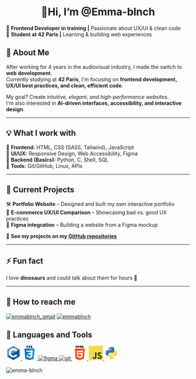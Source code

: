 <h1 align="center"> 👋<strong>Hi, I’m @Emma-blnch</strong> </h1>

🎨 **Frontend Developer in training |** Passionate about UX/UI & clean code  
📍 **Student at 42 Paris |** Learning & building web experiences


## 🚀 **About Me**
After working for 4 years in the audiovisual industry, I made the switch to **web development**.  
Currently studying at **42 Paris**, I'm focusing on **frontend development, UX/UI best practices, and clean, efficient code**.

My goal? Create *intuitive, elegant, and high-performance websites*.  
I'm also interested in **AI-driven interfaces, accessibility, and interactive design**.

---

## 💡 **What I work with**
🔹 **Frontend:** HTML, CSS (SASS, Tailwind), JavaScript  
🔹 **UI/UX:** Responsive Design, Web Accessibility, Figma  
🔹 **Backend (Basics):** Python, C, Shell, SQL  
🔹 **Tools:** Git/GitHub, Linux, APIs  

---

## 📌 **Current Projects**
🛠 **Portfolio Website** – Designed and built my own interactive portfolio  
🛒 **E-commerce UX/UI Comparison** – Showcasing bad vs. good UX practices  
🤖 **Figma integration** – Building a website from a Figma mockup 

🔗 **See my projects on my [GitHub repositories](https://github.com/Emma-blnch)**  

---

## ⚡ **Fun fact**
I love **dinosaurs** and could talk about them for hours 🦕  

---

## 📨 How to reach me
<p align="left">
<a href="mailto:emma_blnch4@gmail.com" target="blank"><img align="center" src="https://upload.wikimedia.org/wikipedia/commons/thumb/7/7e/Gmail_icon_%282020%29.svg/2560px-Gmail_icon_%282020%29.svg.png" alt="emmablnch_gmail" height="25" width="35" /></a>
  <a href="https://linkedin.com/in/emmablnch"><img align="center" src="https://raw.githubusercontent.com/rahuldkjain/github-profile-readme-generator/master/src/images/icons/Social/linked-in-alt.svg" alt="emmablnch" height="30" width="40" /></a>
</p>

## 💬 Languages and Tools
<p align="left"> <a href="https://www.cprogramming.com/" target="_blank" rel="noreferrer"> <img src="https://raw.githubusercontent.com/devicons/devicon/master/icons/c/c-original.svg" alt="c" width="40" height="40"/> </a> <a href="https://www.w3schools.com/css/" target="_blank" rel="noreferrer"> <img src="https://raw.githubusercontent.com/devicons/devicon/master/icons/css3/css3-original-wordmark.svg" alt="css3" width="40" height="40"/> </a> <a href="https://www.figma.com/" target="_blank" rel="noreferrer"> <img src="https://www.vectorlogo.zone/logos/figma/figma-icon.svg" alt="figma" width="40" height="40"/> </a> <a href="https://git-scm.com/" target="_blank" rel="noreferrer"> <img src="https://www.vectorlogo.zone/logos/git-scm/git-scm-icon.svg" alt="git" width="40" height="40"/> </a> <a href="https://www.w3.org/html/" target="_blank" rel="noreferrer"> <img src="https://raw.githubusercontent.com/devicons/devicon/master/icons/html5/html5-original-wordmark.svg" alt="html5" width="40" height="40"/> </a> <a href="https://developer.mozilla.org/en-US/docs/Web/JavaScript" target="_blank" rel="noreferrer"> <img src="https://raw.githubusercontent.com/devicons/devicon/master/icons/javascript/javascript-original.svg" alt="javascript" width="40" height="40"/> </a> <a href="https://www.python.org" target="_blank" rel="noreferrer"> <img src="https://raw.githubusercontent.com/devicons/devicon/master/icons/python/python-original.svg" alt="python" width="40" height="40"/> </a> </p>

<p><img align="center" src="https://github-readme-stats.vercel.app/api/top-langs?username=emma-blnch&show_icons=true&locale=en&layout=compact" alt="emma-blnch" /></p>

<!---
Emma-blnch/Emma-blnch is a ✨ special ✨ repository because its `README.md` (this file) appears on your GitHub profile.
You can click the Preview link to take a look at your changes.
--->
